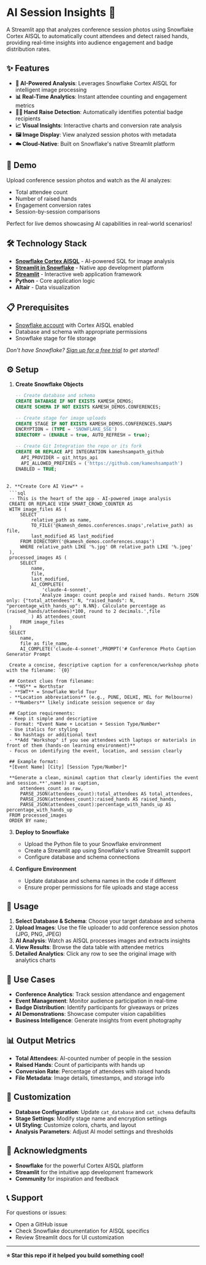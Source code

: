 # AI Session Insights 🎯

A Streamlit app that analyzes conference session photos using Snowflake Cortex AISQL to automatically count attendees and detect raised hands, providing real-time insights into audience engagement and badge distribution rates.

## ✨ Features

- **🤖 AI-Powered Analysis**: Leverages Snowflake Cortex AISQL for intelligent image processing
- **📊 Real-Time Analytics**: Instant attendee counting and engagement metrics
- **🙋‍♀️ Hand Raise Detection**: Automatically identifies potential badge recipients
- **📈 Visual Insights**: Interactive charts and conversion rate analysis
- **🖼️ Image Display**: View analyzed session photos with metadata
- **☁️ Cloud-Native**: Built on Snowflake's native Streamlit platform

## 🚀 Demo

Upload conference session photos and watch as the AI analyzes:
- Total attendee count
- Number of raised hands
- Engagement conversion rates
- Session-by-session comparisons

Perfect for live demos showcasing AI capabilities in real-world scenarios!

## 🛠️ Technology Stack

- **[Snowflake Cortex AISQL](https://docs.snowflake.com/en/user-guide/snowflake-cortex/aisql)** - AI-powered SQL for image analysis
- **[Streamlit in Snowflake](https://docs.snowflake.com/en/developer-guide/streamlit/about-streamlit)** - Native app development platform
- **[Streamlit](https://streamlit.io)** - Interactive web application framework
- **Python** - Core application logic
- **Altair** - Data visualization

## 📋 Prerequisites

- [Snowflake account](https://signup.snowflake.com/) with Cortex AISQL enabled
- Database and schema with appropriate permissions
- Snowflake stage for file storage

*Don't have Snowflake? [Sign up for a free trial](https://signup.snowflake.com/) to get started!*

## ⚙️ Setup

1. **Create Snowflake Objects**
   ```sql
   -- Create database and schema
   CREATE DATABASE IF NOT EXISTS KAMESH_DEMOS;
   CREATE SCHEMA IF NOT EXISTS KAMESH_DEMOS.CONFERENCES;
   
   -- Create stage for image uploads
   CREATE STAGE IF NOT EXISTS KAMESH_DEMOS.CONFERENCES.SNAPS
   ENCRYPTION = (TYPE = 'SNOWFLAKE_SSE')
   DIRECTORY = (ENABLE = true, AUTO_REFRESH = true);
   
   -- Create Git Integration the repo or its fork
   CREATE OR REPLACE API INTEGRATION kameshsampath_github
     API_PROVIDER = git_https_api
     API_ALLOWED_PREFIXES = ('https://github.com/kameshsampath')
   ENABLED = TRUE;
  ```

2. **Create Core AI View** ⭐ 
   ```sql
   -- This is the heart of the app - AI-powered image analysis
   CREATE OR REPLACE VIEW SMART_CROWD_COUNTER AS 
   WITH image_files AS (
       SELECT 
           relative_path as name,
           TO_FILE('@kamesh_demos.conferences.snaps',relative_path) as file,
           last_modified AS last_modified
       FROM DIRECTORY('@kamesh_demos.conferences.snaps')
       WHERE relative_path LIKE '%.jpg' OR relative_path LIKE '%.jpeg'
   ),
   processed_images AS (
       SELECT 
           name,
           file,
           last_modified,
           AI_COMPLETE(
               'claude-4-sonnet',
              'Analyze image: count people and raised hands. Return JSON only: {"total_attendees": N, "raised_hands": N, "percentage_with_hands_up": N.NN}. Calculate percentage as (raised_hands/attendees)*100, round to 2 decimals.',file
           ) AS attendees_count
       FROM image_files
   )
   SELECT 
       name,
       file as file_name,
       AI_COMPLETE('claude-4-sonnet',PROMPT('# Conference Photo Caption Generator Prompt
   
   Create a concise, descriptive caption for a conference/workshop photo with the filename: `{0}`
   
   ## Context clues from filename:
   - **NS** = Northstar
   - **SWT** = Snowflake World Tour  
   - **Location abbreviations** (e.g., PUNE, DELHI, MEL for Melbourne)
   - **Numbers** likely indicate session sequence or day
   
   ## Caption requirements:
   - Keep it simple and descriptive
   - Format: *Event Name + Location + Session Type/Number*
   - Use italics for styling
   - No hashtags or additional text
   - **Add "Workshop" if you see attendees with laptops or materials in front of them (hands-on learning environment)**
   - Focus on identifying the event, location, and session clearly
   
   ## Example format:
   *[Event Name] [City] [Session Type/Number]*
   
   **Generate a clean, minimal caption that clearly identifies the event and session.**',name)) as caption,
       attendees_count as raw,
       PARSE_JSON(attendees_count):total_attendees AS total_attendees,
       PARSE_JSON(attendees_count):raised_hands AS raised_hands,  
       PARSE_JSON(attendees_count):percentage_with_hands_up AS percentage_with_hands_up
   FROM processed_images
   ORDER BY name;
   ```

3. **Deploy to Snowflake**
   - Upload the Python file to your Snowflake environment
   - Create a Streamlit app using Snowflake's native Streamlit support
   - Configure database and schema connections

4. **Configure Environment**
   - Update database and schema names in the code if different
   - Ensure proper permissions for file uploads and stage access

## 📱 Usage

1. **Select Database & Schema**: Choose your target database and schema
2. **Upload Images**: Use the file uploader to add conference session photos (JPG, PNG, JPEG)
3. **AI Analysis**: Watch as AISQL processes images and extracts insights
4. **View Results**: Browse the data table with attendee metrics
5. **Detailed Analytics**: Click any row to see the original image with analytics charts

## 🎯 Use Cases

- **Conference Analytics**: Track session attendance and engagement
- **Event Management**: Monitor audience participation in real-time
- **Badge Distribution**: Identify participants for giveaways or prizes
- **AI Demonstrations**: Showcase computer vision capabilities
- **Business Intelligence**: Generate insights from event photography

## 📊 Output Metrics

- **Total Attendees**: AI-counted number of people in the session
- **Raised Hands**: Count of participants with hands up
- **Conversion Rate**: Percentage of attendees with raised hands
- **File Metadata**: Image details, timestamps, and storage info

## 🔧 Customization

- **Database Configuration**: Update `cat_database` and `cat_schema` defaults
- **Stage Settings**: Modify stage name and encryption settings
- **UI Styling**: Customize colors, charts, and layout
- **Analysis Parameters**: Adjust AI model settings and thresholds

## 🙏 Acknowledgments

- **Snowflake** for the powerful Cortex AISQL platform
- **Streamlit** for the intuitive app development framework
- **Community** for inspiration and feedback

## 📞 Support

For questions or issues:
- Open a GitHub issue
- Check Snowflake documentation for AISQL specifics
- Review Streamlit docs for UI customization

---

**⭐ Star this repo if it helped you build something cool!**
